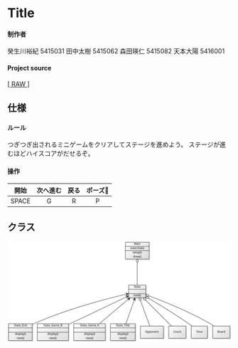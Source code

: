 # Title

#### 制作者

癸生川裕紀 5415031
田中太樹  5415062
森田瑛仁  5415082
天本大陽  5416001
#### Project source
[[ RAW ]](tree.html)


## 仕様

#### ルール

つぎつぎ出されるミニゲームをクリアしてステージを進めよう。
ステージが進むほどハイスコアがだせるぞ。

#### 操作

| 開始  | 次へ進む | 戻る  | ポーズ |
| :---: | :------: | :---: | :----: |
| SPACE |    G     |   R   |   P    |



## クラス
![classDiagram](images/uml.svg)
